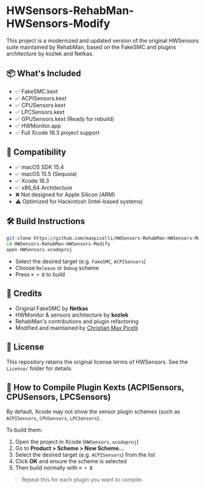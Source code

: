 # HWSensors-RehabMan-HWSensors-Modify

This project is a modernized and updated version of the original HWSensors suite maintained by RehabMan, 
based on the FakeSMC and plugins architecture by kozlek and Netkas.

## 📦 What's Included

- ✅ FakeSMC.kext
- ✅ ACPISensors.kext
- ✅ CPUSensors.kext
- ✅ LPCSensors.kext
- ✅ GPUSensors.kext (Ready for rebuild)
- ✅ HWMonitor.app
- ✅ Full Xcode 16.3 project support

## 🔧 Compatibility

- ✅ macOS SDK 15.4
- ✅ macOS 15.5 (Sequoia)
- ✅ Xcode 16.3
- ✅ x86_64 Architecture
- ❌ Not designed for Apple Silicon (ARM)
- ⚠️ Optimized for Hackintosh (Intel-based systems)

## 🛠️ Build Instructions

```bash
git clone https://github.com/maxpicelli/HWSensors-RehabMan-HWSensors-Modify.git
cd HWSensors-RehabMan-HWSensors-Modify
open HWSensors.xcodeproj
```

- Select the desired target (e.g. `FakeSMC`, `ACPISensors`)
- Choose `Release` or `Debug` scheme
- Press `⌘ + B` to build

## 📜 Credits

- Original FakeSMC by **Netkas**
- HWMonitor & sensors architecture by **kozlek**
- RehabMan's contributions and plugin refactoring
- Modified and maintained by [Christian Max Picelli](https://github.com/maxpicelli)

## 📘 License

This repository retains the original license terms of HWSensors. See the `License/` folder for details.


## 🧩 How to Compile Plugin Kexts (ACPISensors, CPUSensors, LPCSensors)

By default, Xcode may not show the sensor plugin schemes (such as `ACPISensors`, `CPUSensors`, `LPCSensors`).

To build them:

1. Open the project in Xcode (`HWSensors.xcodeproj`)
2. Go to **Product > Scheme > New Scheme...**
3. Select the desired target (e.g. `ACPISensors`) from the list
4. Click **OK** and ensure the scheme is selected
5. Then build normally with `⌘ + B`

> Repeat this for each plugin you want to compile.
